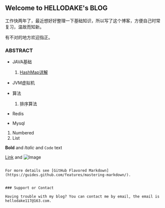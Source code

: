 ## Welcome to HELLODAKE's BLOG

工作快两年了，最近想好好整理一下基础知识，所以写了这个博客，方便自己时常复习，温故而知新。

有不对的地方欢迎指正。

### ABSTRACT


- JAVA基础
  1. [HashMap详解](https://github.com/hello-dake/hello-dake.github.io/blob/master/docs/index.md)


- JVM虚拟机


- 算法
  1. 排序算法


- Redis


- Mysql

1. Numbered
2. List

**Bold** and _Italic_ and `Code` text

[Link](url) and ![Image](src)
```

For more details see [GitHub Flavored Markdown](https://guides.github.com/features/mastering-markdown/).


### Support or Contact

Having trouble with my blog? You can contact me by email, the email is hellodake117@163.com.
